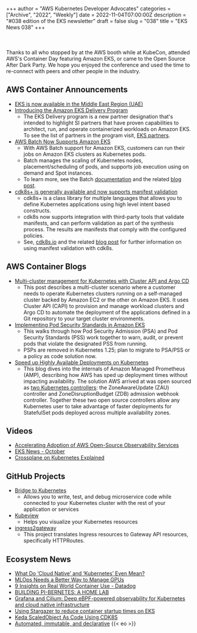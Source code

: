 +++
author = "AWS Kubernetes Developer Advocates"
categories = ["Archive", "2022", "Weekly"]
date = 2022-11-04T07:00:00Z
description = "#038 edition of the EKS newsletter"
draft = false
slug = "038"
title = "EKS News 038"
+++
<br/><br/><br/><br/>
Thanks to all who stopped by at the AWS booth while at KubeCon, attended AWS's Container Day featuring Amazon EKS, or came to the Open Source After Dark Party. We hope you enjoyed the conference and used the time to re-connect with peers and other people in the industry.

## AWS Container Announcements

* [EKS is now available in the Middle East Region (UAE)](https://aws.amazon.com/about-aws/whats-new/2022/11/amazon-eks-available-middle-east-uae-region/)
* [Introducing the Amazon EKS Delivery Program](https://aws.amazon.com/about-aws/whats-new/2022/10/amazon-eks-delivery-program/)
  * The EKS Delivery program is a new partner designation that's intended to highlight SI partners that have proven capabilities to architect, run, and operate containerized workloads on Amazon EKS. To see the list of partners in the program visit, [EKS partners](https://aws.amazon.com/eks/partners/).
* [AWS Batch Now Supports Amazon EKS](https://aws.amazon.com/about-aws/whats-new/2022/10/aws-batch-supports-amazon-eks/)
  * With AWS Batch support for Amazon EKS, customers can run their jobs on Amazon EKS clusters as Kubernetes pods.
  * Batch manages the scaling of Kubernetes nodes, placement/scheduling of pods, and supports job execution using on demand and Spot instances.
  * To learn more, see the Batch [documentation](https://docs.aws.amazon.com/batch/latest/userguide/what-is-batch.html) and the related [blog post](https://aws.amazon.com/blogs/hpc/how-aws-batch-developed-support-for-amazon-elastic-kubernetes-service/).
* [cdk8s+ is generally available and now supports manifest validation](https://aws.amazon.com/about-aws/whats-new/2022/10/cdk-kubernetes-cdk8s-availability-manifest-validation-support/)
  * cdk8s+ is a class library for multiple languages that allows you to define Kubernetes applications using high level intent based constructs.  
  * cdk8s now supports integration with third-party tools that validate manifests, and can perform validation as part of the synthesis process. The results are manifests that comply with the configured policies.
  * See, [cdk8s.io](cdk8s.io) and the related [blog post](https://aws.amazon.com/blogs/containers/announcing-general-availability-of-cdk8s-plus-and-support-for-manifest-validation/) for further information on using manifest validation with cdk8s.

## AWS Container Blogs

* [Multi-cluster management for Kubernetes with Cluster API and Argo CD](https://aws.amazon.com/blogs/containers/multi-cluster-management-for-kubernetes-with-cluster-api-and-argo-cd/)
  * This post describes a multi-cluster scenario where a customer needs to operate Kubernetes clusters running on a self-managed cluster backed by Amazon EC2 or the other on Amazon EKS. It uses Cluster API (CAPI) to provision and manage workload clusters and Argo CD to automate the deployment of the applications defined in a Git repository to your target cluster environments.
* [Implementing Pod Security Standards in Amazon EKS](https://aws.amazon.com/blogs/containers/implementing-pod-security-standards-in-amazon-eks/)
  * This walks through how Pod Security Admission (PSA) and Pod Security Standards (PSS) work together to warn, audit, or prevent pods that violate the designated PSS from running.
  * PSPs are removed in Kubernetes 1.25; plan to migrate to PSA/PSS or a policy as code solution now.  
* [Speed up Highly Available Deployments on Kubernetes](https://aws.amazon.com/blogs/opensource/speed-up-highly-available-deployments-on-kubernetes/)
  * This blog dives into the internals of Amazon Managed Prometheus (AMP), describing how AWS has sped up deployment times without impacting availability. The solution AWS arrived at was open sourced as [two Kubernetes controllers](https://github.com/aws/zone-aware-controllers-for-k8s): the ZoneAwareUpdate (ZAU) controller and ZoneDisruptionBudget (ZDB) admission webhook controller. Together these two open source controllers allow any Kubernetes user to take advantage of faster deployments for StatefulSet pods deployed across multiple availability zones.

## Videos

* [Accelerating Adoption of AWS Open-Source Observability Services](https://www.youtube.com/watch?v=FXBZUtrld3k)
* [EKS News - October](https://www.youtube.com/watch?v=pb7WHjxUa28)
* [Crossplane on Kubernetes Explained](https://www.youtube.com/watch?v=2l8j_yxJbow)

## GitHub Projects

* [Bridge to Kubernetes](https://github.com/Azure/Bridge-To-Kubernetes)
  * Allows you to write, test, and debug microservice code while connected to your Kubernetes cluster with the rest of your application or services
* [Kubeview](https://github.com/benc-uk/kubeview)
  * Helps you visualize your Kubernetes resources
* [ingress2gateway](https://github.com/kubernetes-sigs/ingress2gateway)
  * This project translates Ingress resources to Gateway API resources, specifically HTTPRoutes.

## Ecosystem News

* [What Do ‘Cloud Native’ and ‘Kubernetes’ Even Mean?](https://thenewstack.io/what-do-cloud-native-and-kubernetes-even-mean/)
* [MLOps Needs a Better Way to Manage GPUs](https://thenewstack.io/mlops-needs-a-better-way-to-manage-gpus/)
* [9 Insights on Real World Container Use - Datadog](https://www.datadoghq.com/container-report/)
* [BUILDING PI-BERNETES: A HOME LAB](https://theodorejsalvo.com/2022/11/05/building-pi-bernetes-a-home-lab/)
* [Grafana and Cilium: Deep eBPF-powered observability for Kubernetes and cloud native infrastructure](https://grafana.com/blog/2022/10/24/grafana-and-cilium-deep-ebpf-powered-observability-for-kubernetes-and-cloud-native-infrastructure/)
* [Using Stargazer to reduce container startup times on EKS](https://realz.medium.com/using-estargz-to-reduce-container-startup-time-on-amazon-eks-e9c16bfea03e)
* [Keda ScaledObject As Code Using CDK8S](https://dev.to/aws-builders/keda-scaledobject-as-code-using-cdk8s-268c)
* [Automated, immutable, and declarative](https://www.justingarrison.com/blog/2022-11-04-immutable-declarative-automated/)
{{< eo >}}
